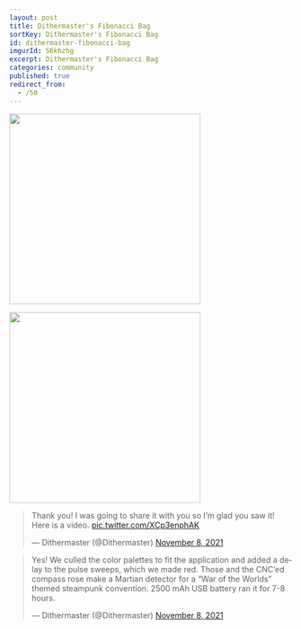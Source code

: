 ```yaml
---
layout: post
title: Dithermaster's Fibonacci Bag
sortKey: Dithermaster's Fibonacci Bag
id: dithermaster-fibonacci-bag
imgurId: S6khzhg
excerpt: Dithermaster's Fibonacci Bag
categories: community
published: true
redirect_from:
  - /50
---
```


<a target="_blank" href="https://i.imgur.com/S6khzhg.gif"><img src="https://i.imgur.com/S6khzhg.gif" style="width:340px" class="img-responsive" /></a>

<a target="_blank" href="https://i.imgur.com/CGLgdvR.png"><img src="https://i.imgur.com/CGLgdvR.png" style="width:340px" class="img-responsive" /></a>

<blockquote class="twitter-tweet"><p lang="en" dir="ltr">Thank you! I was going to share it with you so I’m glad you saw it! Here is a video. <a href="https://t.co/XCp3enphAK">pic.twitter.com/XCp3enphAK</a></p>&mdash; Dithermaster (@Dithermaster) <a href="https://twitter.com/Dithermaster/status/1457574539022512131?ref_src=twsrc%5Etfw">November 8, 2021</a></blockquote> <script async src="https://platform.twitter.com/widgets.js" charset="utf-8"></script>

<blockquote class="twitter-tweet"><p lang="en" dir="ltr">Yes! We culled the color palettes to fit the application and added a delay to the pulse sweeps, which we made red. Those and the CNC’ed compass rose make a Martian detector for a “War of the Worlds” themed steampunk convention. 2500 mAh USB battery ran it for 7-8 hours.</p>&mdash; Dithermaster (@Dithermaster) <a href="https://twitter.com/Dithermaster/status/1457524576779489284?ref_src=twsrc%5Etfw">November 8, 2021</a></blockquote> <script async src="https://platform.twitter.com/widgets.js" charset="utf-8"></script>